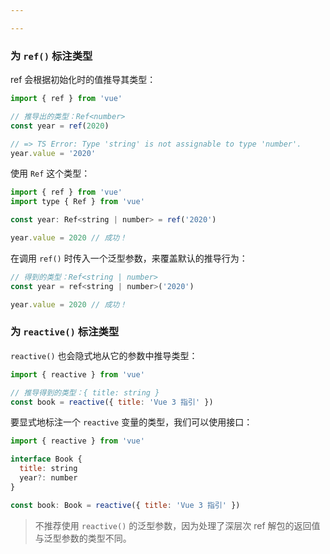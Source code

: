 ```yaml
---

---
```


### 为 `ref()` 标注类型

ref 会根据初始化时的值推导其类型：

``` js
import { ref } from 'vue'

// 推导出的类型：Ref<number>
const year = ref(2020)

// => TS Error: Type 'string' is not assignable to type 'number'.
year.value = '2020'
```

使用 `Ref` 这个类型：

``` js
import { ref } from 'vue'
import type { Ref } from 'vue'

const year: Ref<string | number> = ref('2020')

year.value = 2020 // 成功！
```

在调用 `ref()` 时传入一个泛型参数，来覆盖默认的推导行为：

``` js
// 得到的类型：Ref<string | number>
const year = ref<string | number>('2020')

year.value = 2020 // 成功！
```

### 为 `reactive()` 标注类型

`reactive()` 也会隐式地从它的参数中推导类型：

``` js
import { reactive } from 'vue'

// 推导得到的类型：{ title: string }
const book = reactive({ title: 'Vue 3 指引' })
```

要显式地标注一个 `reactive` 变量的类型，我们可以使用接口：

```js
import { reactive } from 'vue'

interface Book {
  title: string
  year?: number
}

const book: Book = reactive({ title: 'Vue 3 指引' })
```

> 不推荐使用 `reactive()` 的泛型参数，因为处理了深层次 ref 解包的返回值与泛型参数的类型不同。